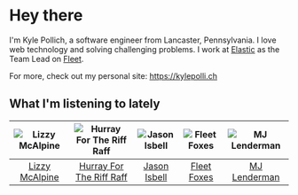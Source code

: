 # Hey there


I'm Kyle Pollich, a software engineer from Lancaster, Pennsylvania. I love web technology and solving challenging problems.
I work at [Elastic](https://www.elastic.co/) as the Team Lead on [Fleet](https://www.elastic.co/guide/en/fleet/current/fleet-overview.html).

For more, check out my personal site: https://kylepolli.ch

## What I'm listening to lately

<!-- begin artists -->
  |![Lizzy McAlpine](https://i.scdn.co/image/ab6761610000f178047494355f49310b5b7e5f2b)|![Hurray For The Riff Raff](https://i.scdn.co/image/ab6761610000f178e33c83dd79fcecdab93f5ce2)|![Jason Isbell](https://i.scdn.co/image/ab6761610000f1789c4def51159843ebc3182b11)|![Fleet Foxes](https://i.scdn.co/image/ab6761610000f1787d2e812e63d6df77ee087b47)|![MJ Lenderman](https://i.scdn.co/image/ab6761610000f17827fa0080c12d5330cf5562b8)|
  |:---:|:---:|:---:|:---:|:---:|
  |[Lizzy McAlpine](https://open.spotify.com/artist/1GmsPCcpKgF9OhlNXjOsbS)|[Hurray For The Riff Raff](https://open.spotify.com/artist/2xLEV2jDreAOcpJXFNoXyt)|[Jason Isbell](https://open.spotify.com/artist/3Q8wgwyVVv0z4UEh1HB0KY)|[Fleet Foxes](https://open.spotify.com/artist/4EVpmkEwrLYEg6jIsiPMIb)|[MJ Lenderman](https://open.spotify.com/artist/4tK6Z8fK7Sc9133byjPGIT)|
<!-- end artists -->
